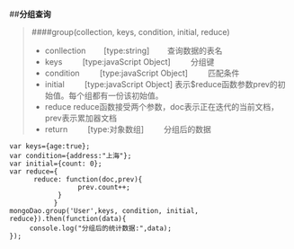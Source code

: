 ##**分组查询**
>####group(collection, keys, condition, initial, reduce)
>+ conllection &emsp;&emsp;[type:string]&emsp;&emsp;      查询数据的表名 
>+ keys     &emsp;&emsp;   [type:javaScript Object] &emsp;&emsp;      分组键
>+ condition &emsp;&emsp; [type:javaScript Object] &emsp;&emsp;  匹配条件 
>+ initial   &emsp;&emsp; [type:javaScript Object] 表示$reduce函数参数prev的初始值。每个组都有一份该初始值。
>+ reduce         reduce函数接受两个参数，doc表示正在迭代的当前文档，prev表示累加器文档
>+ return   &emsp;&emsp;  [type:对象数组] &emsp;&emsp;     分组后的数据

    var keys={age:true};
    var condition={address:"上海"};
    var initial={count: 0};
    var reduce={
          reduce: function(doc,prev){ 
                     prev.count++;
                }
               }
    mongoDao.group('User',keys, condition, initial, reduce}).then(function(data){
         console.log("分组后的统计数据:",data);
    });  
   